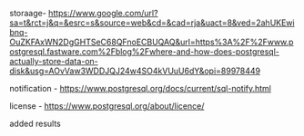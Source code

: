 storaage- https://www.google.com/url?sa=t&rct=j&q=&esrc=s&source=web&cd=&cad=rja&uact=8&ved=2ahUKEwibnq-OuZKFAxWN2DgGHTSeC68QFnoECBUQAQ&url=https%3A%2F%2Fwww.postgresql.fastware.com%2Fblog%2Fwhere-and-how-does-postgresql-actually-store-data-on-disk&usg=AOvVaw3WDDJQJ24w4SO4kVUuU6dY&opi=89978449

notification  - https://www.postgresql.org/docs/current/sql-notify.html

license - https://www.postgresql.org/about/licence/

added results
